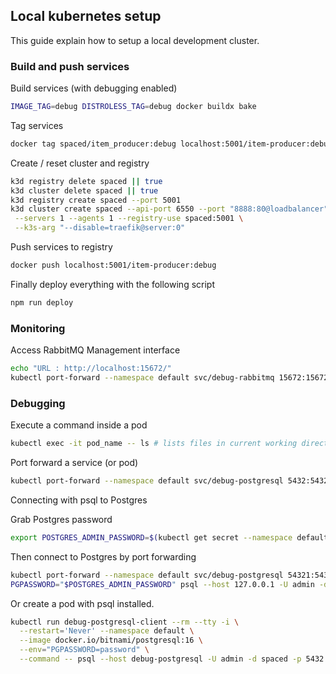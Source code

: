 ## Local kubernetes setup

This guide explain how to setup a local development cluster.

### Build and push services

Build services (with debugging enabled)

```sh
IMAGE_TAG=debug DISTROLESS_TAG=debug docker buildx bake
```

Tag services

```sh
docker tag spaced/item_producer:debug localhost:5001/item-producer:debug
```

Create / reset cluster and registry

```sh
k3d registry delete spaced || true
k3d cluster delete spaced || true
k3d registry create spaced --port 5001
k3d cluster create spaced --api-port 6550 --port "8888:80@loadbalancer" \
 --servers 1 --agents 1 --registry-use spaced:5001 \
 --k3s-arg "--disable=traefik@server:0"
```

Push services to registry

```sh
docker push localhost:5001/item-producer:debug
```

Finally deploy everything with the following script

```sh
npm run deploy
```

### Monitoring

Access RabbitMQ Management interface

```sh
echo "URL : http://localhost:15672/"
kubectl port-forward --namespace default svc/debug-rabbitmq 15672:15672
```

### Debugging

Execute a command inside a pod

```sh
kubectl exec -it pod_name -- ls # lists files in current working directory
```

Port forward a service (or pod)

```sh
kubectl port-forward --namespace default svc/debug-postgresql 5432:5432
```

Connecting with psql to Postgres

Grab Postgres password

```sh
export POSTGRES_ADMIN_PASSWORD=$(kubectl get secret --namespace default debug-postgresql -o jsonpath="{.data.postgres-password}" | base64 -d)
```

Then connect to Postgres by port forwarding

```sh
kubectl port-forward --namespace default svc/debug-postgresql 54321:5432
PGPASSWORD="$POSTGRES_ADMIN_PASSWORD" psql --host 127.0.0.1 -U admin -d spaced -p 54321
```

Or create a pod with psql installed.

```sh
kubectl run debug-postgresql-client --rm --tty -i \
  --restart='Never' --namespace default \
  --image docker.io/bitnami/postgresql:16 \
  --env="PGPASSWORD=password" \
  --command -- psql --host debug-postgresql -U admin -d spaced -p 5432
```
